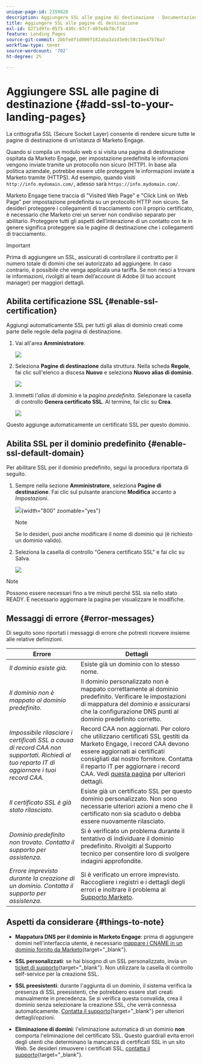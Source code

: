 ```yaml
---
unique-page-id: 2359828
description: Aggiungere SSL alle pagine di destinazione - Documentazione di Marketo - Documentazione del prodotto
title: Aggiungere SSL alle pagine di destinazione
exl-id: 8271d9fe-0575-430c-97c7-407e4b78cf1d
feature: Landing Pages
source-git-commit: 2bbfe8f1d000f182aba3a1d3e0c58c1be47b76a7
workflow-type: tm+mt
source-wordcount: '702'
ht-degree: 2%

---
```


# Aggiungere SSL alle pagine di destinazione {#add-ssl-to-your-landing-pages}

La crittografia SSL (Secure Socket Layer) consente di rendere sicure tutte le pagine di destinazione di un’istanza di Marketo Engage.

Quando si compila un modulo web o si visita una pagina di destinazione ospitata da Marketo Engage, per impostazione predefinita le informazioni vengono inviate tramite un protocollo non sicuro (HTTP). In base alla politica aziendale, potrebbe essere utile proteggere le informazioni inviate a Marketo tramite (HTTPS). Ad esempio, quando visiti `http://info.mydomain.com/`, adesso sarà `https://info.mydomain.com/`.

Marketo Engage tiene traccia di &quot;Visited Web Page&quot; e &quot;Click Link on Web Page&quot; per impostazione predefinita su un protocollo HTTP non sicuro. Se desideri proteggere i collegamenti di tracciamento con il proprio certificato, è necessario che Marketo crei un server non condiviso separato per abilitarlo. Proteggere tutti gli aspetti dell’interazione di un contatto con te in genere significa proteggere sia le pagine di destinazione che i collegamenti di tracciamento.

>[!IMPORTANT]
>
>Prima di aggiungere un SSL, assicurati di controllare il contratto per il numero totale di domini che sei autorizzato ad aggiungere. In caso contrario, è possibile che venga applicata una tariffa. Se non riesci a trovare le informazioni, rivolgiti al team dell’account di Adobe (il tuo account manager) per maggiori dettagli.

## Abilita certificazione SSL {#enable-ssl-certification}

Aggiungi automaticamente SSL per tutti gli alias di dominio creati come parte delle regole della pagina di destinazione.

1. Vai all&#39;area **Amministratore**.

   ![](assets/add-ssl-to-your-landing-pages-1.png)

1. Seleziona **Pagine di destinazione** dalla struttura. Nella scheda **Regole**, fai clic sull&#39;elenco a discesa **Nuovo** e seleziona **Nuovo alias di dominio**.

   ![](assets/add-ssl-to-your-landing-pages-2.png)

1. Immetti l&#39;_alias di dominio_ e la _pagina predefinita_. Selezionare la casella di controllo **Genera certificato SSL**. Al termine, fai clic su **Crea**.

   ![](assets/add-ssl-to-your-landing-pages-3.png)

Questo aggiunge automaticamente un certificato SSL per questo dominio.

## Abilita SSL per il dominio predefinito {#enable-ssl-default-domain}

Per abilitare SSL per il dominio predefinito, segui la procedura riportata di seguito.

1. Sempre nella sezione **Amministratore**, seleziona **Pagine di destinazione**. Fai clic sul pulsante arancione **Modifica** accanto a _Impostazioni_.

   ![](assets/add-ssl-to-your-landing-pages-4.png){width="800" zoomable="yes"}

   >[!NOTE]
   >
   >Se lo desideri, puoi anche modificare il nome di dominio qui (è richiesto un dominio valido).

1. Seleziona la casella di controllo &quot;Genera certificato SSL&quot; e fai clic su Salva.

   ![](assets/add-ssl-to-your-landing-pages-5.png)

>[!NOTE]
>
>Possono essere necessari fino a tre minuti perché SSL sia nello stato READY. È necessario aggiornare la pagina per visualizzare le modifiche.

## Messaggi di errore {#error-messages}

Di seguito sono riportati i messaggi di errore che potresti ricevere insieme alle relative definizioni.

<table><thead>
  <tr>
    <th>Errore</th>
    <th>Dettagli</th>
  </tr></thead>
<tbody>
<tr>
    <td><i>Il dominio esiste già.</i></td>
    <td>Esiste già un dominio con lo stesso nome.</td>
  </tr>
  <tr>
    <td><i>Il dominio non è mappato al dominio predefinito.</i></td>
    <td>Il dominio personalizzato non è mappato correttamente al dominio predefinito. Verificare le impostazioni di mappatura del dominio e assicurarsi che la configurazione DNS punti al dominio predefinito corretto.</td>
  </tr>
  <tr>
    <td><i>Impossibile rilasciare i certificati SSL a causa di record CAA non supportati. Richiedi al tuo reparto IT di aggiornare i tuoi record CAA.</i></td>
    <td>Record CAA non aggiornati. Per coloro che utilizzano certificati SSL gestiti da Marketo Engage, i record CAA devono essere aggiornati ai certificati consigliati dal nostro fornitore. Contatta il reparto IT per aggiornare i record CAA. Vedi <a href="https://nation.marketo.com/t5/product-blogs/changes-to-marketo-engage-secured-domains-platform/ba-p/329305#M2246">questa pagina</a> per ulteriori dettagli.</td>
  </tr>
  <tr>
    <td><i>Il certificato SSL è già stato rilasciato.</i></td>
    <td>Esiste già un certificato SSL per questo dominio personalizzato. Non sono necessarie ulteriori azioni a meno che il certificato non sia scaduto o debba essere nuovamente rilasciato.</td>
  </tr>
  <tr>
    <td><i>Dominio predefinito non trovato. Contatta il supporto per assistenza.</i></td>
    <td>Si è verificato un problema durante il tentativo di individuare il dominio predefinito. Rivolgiti al Supporto tecnico per consentire loro di svolgere indagini approfondite.</td>
  </tr>
  <tr>
    <td><i>Errore imprevisto durante la creazione di un dominio. Contatta il supporto per assistenza.</i></td>
    <td>Si è verificato un errore imprevisto. Raccogliere i registri e i dettagli degli errori e inoltrare il problema al <a href="https://nation.marketo.com/t5/support/ct-p/Support" target="_blank">Supporto Marketo</a>.</td>
  </tr>
</tbody></table>

## Aspetti da considerare {#things-to-note}

* **Mappatura DNS per il dominio in Marketo Engage**: prima di aggiungere domini nell&#39;interfaccia utente, è necessario [mappare i CNAME in un dominio fornito da Marketo](https://experienceleague.adobe.com/en/docs/marketo/using/getting-started/initial-setup/setup-steps#customize-your-landing-page-urls-with-a-cname){target="_blank"}.

* **SSL personalizzati**: se hai bisogno di un SSL personalizzato, invia un [ticket di supporto](https://nation.marketo.com/t5/support/ct-p/Support){target="_blank"}. Non utilizzare la casella di controllo self-service per la creazione SSL.

* **SSL preesistenti**: durante l&#39;aggiunta di un dominio, il sistema verifica la presenza di SSL preesistenti, che potrebbero essere stati creati manualmente in precedenza. Se si verifica questa convalida, crea il dominio senza selezionare la creazione SSL, che verrà connessa automaticamente. [Contatta il supporto](https://nation.marketo.com/t5/support/ct-p/Support){target="_blank"} per ulteriori dettagli/opzioni.

* **Eliminazione di domini**: l&#39;eliminazione automatica di un dominio **non** comporta l&#39;eliminazione del certificato SSL. Questo guardrail evita errori degli utenti che determinano la mancanza di certificati SSL in un sito Web. Se desideri rimuovere i certificati SSL, [contatta il supporto](https://nation.marketo.com/t5/support/ct-p/Support){target="_blank"}.
